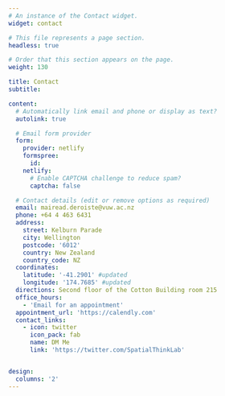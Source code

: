 ```yaml
---
# An instance of the Contact widget.
widget: contact

# This file represents a page section.
headless: true

# Order that this section appears on the page.
weight: 130

title: Contact
subtitle:

content:
  # Automatically link email and phone or display as text?
  autolink: true

  # Email form provider
  form:
    provider: netlify
    formspree:
      id:
    netlify:
      # Enable CAPTCHA challenge to reduce spam?
      captcha: false

  # Contact details (edit or remove options as required)
  email: mairead.deroiste@vuw.ac.nz
  phone: +64 4 463 6431
  address:
    street: Kelburn Parade
    city: Wellington
    postcode: '6012'
    country: New Zealand
    country_code: NZ
  coordinates:
    latitude: '-41.2901' #updated
    longitude: '174.7685' #updated
  directions: Second floor of the Cotton Building room 215
  office_hours:
    - 'Email for an appointment'
  appointment_url: 'https://calendly.com'
  contact_links:
    - icon: twitter
      icon_pack: fab
      name: DM Me
      link: 'https://twitter.com/SpatialThinkLab'


design:
  columns: '2'
---
```

